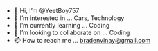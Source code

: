 - 👋 Hi, I’m @YeetBoy757
- 👀 I’m interested in ... Cars, Technology
- 🌱 I’m currently learning ... Coding 
- 💞️ I’m looking to collaborate on ... Coding
- 📫 How to reach me ... bradenvinay@gmail.com

<!---
YeetBoy757/YeetBoy757 is a ✨ special ✨ repository because its `README.md` (this file) appears on your GitHub profile.
You can click the Preview link to take a look at your changes.
--->
